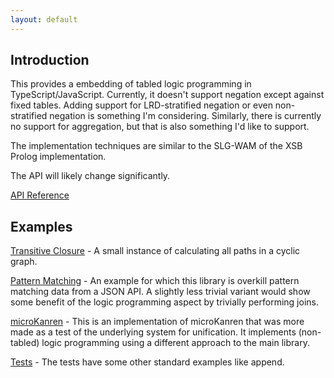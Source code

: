 ```yaml
---
layout: default
---
```


## Introduction

This provides a embedding of tabled logic programming in TypeScript/JavaScript. Currently, it doesn't support negation except against fixed tables. Adding support for LRD-stratified negation or even non-stratified negation is something I'm considering. Similarly, there is currently no support for aggregation, but that is also something I'd like to support.

The implementation techniques are similar to the SLG-WAM of the XSB Prolog implementation.

The API will likely change significantly.

[API Reference](doc/index.html)

## Examples

[Transitive Closure](examples/path.html) - A small instance of calculating all paths in a cyclic graph.

[Pattern Matching](examples/github.html) - An example for which this library is overkill pattern matching data from a JSON API. A slightly less trivial variant would show some benefit of the logic programming aspect by trivially performing joins.

[microKanren](examples/kanren.ts) - This is an implementation of microKanren that was more made as a test of the underlying system for unification. It implements (non-tabled) logic programming using a different approach to the main library.

[Tests](https://github.com/derekelkins/slgjs/blob/master/slg.test.ts) - The tests have some other standard examples like append.
